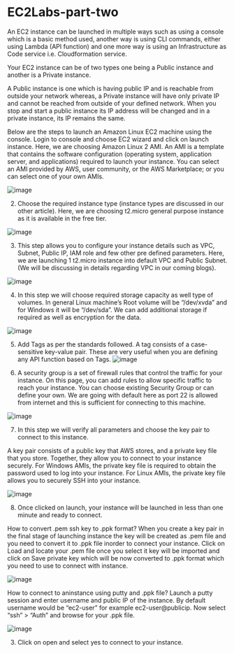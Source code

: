 # EC2Labs-part-two

An EC2 instance can be launched in multiple ways such as using a console which is a basic method used, another way is using CLI commands, either using Lambda (API function) and one more way is using an Infrastructure as Code service i.e. Cloudformation service.

Your EC2 instance can be of two types one being a Public instance and another is a Private instance.

A Public instance is one which is having public IP and is reachable from outside your network whereas, a Private instance will have only private IP and cannot be reached from outside of your defined network. When you stop and start a public instance its IP address will be changed and in a private instance, its IP remains the same.

Below are the steps to launch an Amazon Linux EC2 machine using the console.
Login to console and choose EC2 wizard and click on launch instance. Here, we are choosing Amazon Linux 2 AMI.
An AMI is a template that contains the software configuration (operating system, application server, and applications) required to launch your instance. You can select an AMI provided by AWS, user community, or the AWS Marketplace; or you can select one of your own AMIs.

![image](https://user-images.githubusercontent.com/103466963/174646505-2cd3db3e-aab1-48b7-b56e-a5822beb5433.png)

2. Choose the required instance type (instance types are discussed in our other article). Here, we are choosing t2.micro general purpose instance as it is available in the free tier.

![image](https://user-images.githubusercontent.com/103466963/174646691-47ce1f00-5407-4a53-9733-ca7c8e61c06f.png)

3. This step allows you to configure your instance details such as VPC, Subnet, Public IP, IAM role and few other pre defined parameters. Here, we are launching 1 t2.micro instance into default VPC and Public Subnet. (We will be discussing in details regarding VPC in our coming blogs).

![image](https://user-images.githubusercontent.com/103466963/174650024-fecebc6b-01f5-4a7e-b31d-f3c0a3bee361.png)


4. In this step we will choose required storage capacity as well type of volumes. In general Linux machine’s Root volume will be “/dev/xvda” and for Windows it will be “/dev/sda”. We can add additional storage if required as well as encryption for the data.

![image](https://user-images.githubusercontent.com/103466963/174649820-dec83986-2fda-47b7-a4be-1b52b214a7c8.png)


5. Add Tags as per the standards followed. A tag consists of a case-sensitive key-value pair. These are very useful when you are defining any API function based on Tags.
![image](https://user-images.githubusercontent.com/103466963/174649652-f50528f6-2d36-45cb-9bf7-6a5386a1eaf2.png)


6. A security group is a set of firewall rules that control the traffic for your instance. On this page, you can add rules to allow specific traffic to reach your instance. You can choose existing Security Group or can define your own. We are going with default here as port 22 is allowed from internet and this is sufficient for connecting to this machine.

![image](https://user-images.githubusercontent.com/103466963/174649752-258856bc-6c0d-47c3-805c-abe1d6fada5f.png)

7. In this step we will verify all parameters and choose the key pair to connect to this instance.

A key pair consists of a public key that AWS stores, and a private key file that you store. Together, they allow you to connect to your instance securely. For Windows AMIs, the private key file is required to obtain the password used to log into your instance. For Linux AMIs, the private key file allows you to securely SSH into your instance.

![image](https://user-images.githubusercontent.com/103466963/174650142-a121f790-1144-475a-bc19-a2df4a7fdedb.png)

8. Once clicked on launch, your instance will be launched in less than one minute and ready to connect.

How to convert .pem ssh key to .ppk format?
When you create a key pair in the final stage of launching instance the key will be created as .pem file and you need to convert it to .ppk file inorder to connect your instance.
Click on Load and locate your .pem file once you select it key will be imported and click on Save private key which will be now converted to .ppk format which you need to use to connect with instance.

![image](https://user-images.githubusercontent.com/103466963/174651978-c56005c3-8d64-47a9-bab0-0d162a8da68b.png)

How to connect to aninstance using putty and .ppk file?
Launch a putty session and enter username and public IP of the instance. By default username would be “ec2-user” for example ec2-user@publicip.
Now select “ssh” > “Auth” and browse for your .ppk file.

![image](https://user-images.githubusercontent.com/103466963/174652102-6212ddfa-266f-471b-97b1-1292cb3a990e.png)

3. Click on open and select yes to connect to your instance.


